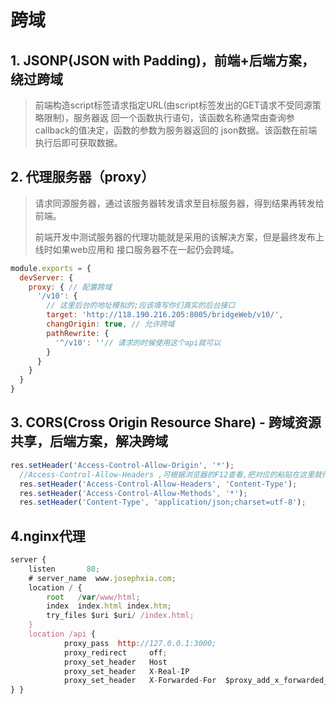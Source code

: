 # 跨域

## 1. JSONP(JSON with Padding)，前端+后端方案，绕过跨域

> 前端构造script标签请求指定URL(由script标签发出的GET请求不受同源策略限制)，服务器返 回一个函数执行语句，该函数名称通常由查询参callback的值决定，函数的参数为服务器返回的 json数据。该函数在前端执行后即可获取数据。

## 2. 代理服务器（proxy）

> 请求同源服务器，通过该服务器转发请求至目标服务器，得到结果再转发给前端。
>
> 前端开发中测试服务器的代理功能就是采用的该解决方案，但是最终发布上线时如果web应用和 接口服务器不在一起仍会跨域。

```js
module.exports = {
  devServer: {
    proxy: { // 配置跨域
      '/v10': {
        // 这里后台的地址模拟的;应该填写你们真实的后台接口
        target: 'http://118.190.216.205:8005/bridgeWeb/v10/', 
        changOrigin: true, // 允许跨域
        pathRewrite: {
          '^/v10': ''// 请求的时候使用这个api就可以
        }
      }
    }
  }
}
```

## 3. CORS(Cross Origin Resource Share) - 跨域资源共享，后端方案，解决跨域

```js
res.setHeader('Access-Control-Allow-Origin', '*');
  //Access-Control-Allow-Headers ,可根据浏览器的F12查看,把对应的粘贴在这里就行
  res.setHeader('Access-Control-Allow-Headers', 'Content-Type');
  res.setHeader('Access-Control-Allow-Methods', '*');
  res.setHeader('Content-Type', 'application/json;charset=utf-8');
```

## 4.nginx代理

```js
server {
    listen       80;
    # server_name  www.josephxia.com;
    location / {
        root   /var/www/html;
        index  index.html index.htm;
        try_files $uri $uri/ /index.html;
    }
    location /api {
            proxy_pass  http://127.0.0.1:3000;
            proxy_redirect     off;
            proxy_set_header   Host
            proxy_set_header   X-Real-IP
            proxy_set_header   X-Forwarded-For  $proxy_add_x_forwarded_for;
} }
```

